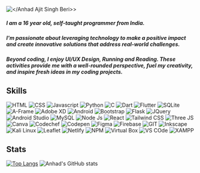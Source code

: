 ![</Anhad Ajit Singh Beri>>](https://github.com/Anhad-Ajit-Singh-Beri/Anhad-Ajit-Singh-Beri/assets/129276705/e2ec48ed-fd46-4be1-8c1f-431457daea5e)

##### I am a 16 year old, self-taught programmer from India.
##### I'm passionate about leveraging technology to make a positive impact and create innovative solutions that address real-world challenges.

##### Beyond coding, I enjoy UI/UX Design, Running and Reading. These activities provide me with a well-rounded perspective, fuel my creativity, and inspire fresh ideas in my coding projects.

## Skills

![HTML](https://img.shields.io/badge/HTML5-E34F26.svg?style=for-the-badge&logo=HTML5&logoColor=white)
![CSS](https://img.shields.io/badge/CSS3-1572B6.svg?style=for-the-badge&logo=CSS3&logoColor=white)
![Javascript](https://img.shields.io/badge/JavaScript-F7DF1E.svg?style=for-the-badge&logo=JavaScript&logoColor=black)
![Python](https://img.shields.io/badge/Python-3776AB.svg?style=for-the-badge&logo=Python&logoColor=white)
![C](https://img.shields.io/badge/C-A8B9CC.svg?style=for-the-badge&logo=C&logoColor=black)
![Dart](https://img.shields.io/badge/Dart-0175C2.svg?style=for-the-badge&logo=Dart&logoColor=white)
![Flutter](https://img.shields.io/badge/Flutter-02569B.svg?style=for-the-badge&logo=Flutter&logoColor=white)
![SQLite](https://img.shields.io/badge/SQLite-003B57.svg?style=for-the-badge&logo=SQLite&logoColor=white)
![A-Frame](https://img.shields.io/badge/AFrame-EF2D5E.svg?style=for-the-badge&logo=A-Frame&logoColor=white)
![Adobe XD](https://img.shields.io/badge/Adobe%20XD-FF61F6.svg?style=for-the-badge&logo=Adobe-XD&logoColor=white)
![Android](https://img.shields.io/badge/Android-3DDC84.svg?style=for-the-badge&logo=Android&logoColor=white)
![Bootstrap](https://img.shields.io/badge/Bootstrap-7952B3.svg?style=for-the-badge&logo=Bootstrap&logoColor=white)
![Flask](https://img.shields.io/badge/Flask-000000.svg?style=for-the-badge&logo=Flask&logoColor=white)
![JQuery](https://img.shields.io/badge/jQuery-0769AD.svg?style=for-the-badge&logo=jQuery&logoColor=white)
![Android Studio](https://img.shields.io/badge/Android%20Studio-3DDC84.svg?style=for-the-badge&logo=Android-Studio&logoColor=white)
![MySQL](https://img.shields.io/badge/MySQL-4479A1.svg?style=for-the-badge&logo=MySQL&logoColor=white)
![Node Js](https://img.shields.io/badge/Node.js-339933.svg?style=for-the-badge&logo=nodedotjs&logoColor=white)
![React](https://img.shields.io/badge/React-61DAFB.svg?style=for-the-badge&logo=React&logoColor=black)
![Tailwind CSS](https://img.shields.io/badge/Tailwind%20CSS-06B6D4.svg?style=for-the-badge&logo=Tailwind-CSS&logoColor=white)
![Three JS](https://img.shields.io/badge/Three.js-000000.svg?style=for-the-badge&logo=threedotjs&logoColor=white)
![Canva](https://img.shields.io/badge/Canva-00C4CC.svg?style=for-the-badge&logo=Canva&logoColor=white)
![Codechef](https://img.shields.io/badge/CodeChef-5B4638.svg?style=for-the-badge&logo=CodeChef&logoColor=white)
![Codepen](https://img.shields.io/badge/CodePen-000000.svg?style=for-the-badge&logo=CodePen&logoColor=white)
![Figma](https://img.shields.io/badge/Figma-F24E1E.svg?style=for-the-badge&logo=Figma&logoColor=white)
![Firebase](https://img.shields.io/badge/Firebase-FFCA28.svg?style=for-the-badge&logo=Firebase&logoColor=black)
![GIT](https://img.shields.io/badge/Git-F05032.svg?style=for-the-badge&logo=Git&logoColor=white)
![Inkscape](https://img.shields.io/badge/Inkscape-000000.svg?style=for-the-badge&logo=Inkscape&logoColor=white)
![Kali Linux](https://img.shields.io/badge/Kali%20Linux-557C94.svg?style=for-the-badge&logo=Kali-Linux&logoColor=white)
![Leaflet](https://img.shields.io/badge/Leaflet-199900.svg?style=for-the-badge&logo=Leaflet&logoColor=white)
![Netlify](https://img.shields.io/badge/Netlify-00C7B7.svg?style=for-the-badge&logo=Netlify&logoColor=white)
![NPM](https://img.shields.io/badge/npm-CB3837.svg?style=for-the-badge&logo=npm&logoColor=white)
![Virtual Box](https://img.shields.io/badge/VirtualBox-183A61.svg?style=for-the-badge&logo=VirtualBox&logoColor=white)
![VS COde](https://img.shields.io/badge/Visual%20Studio%20Code-007ACC.svg?style=for-the-badge&logo=Visual-Studio-Code&logoColor=white)
![XAMPP](https://img.shields.io/badge/XAMPP-FB7A24.svg?style=for-the-badge&logo=XAMPP&logoColor=white)

## Stats
[![Top Langs](https://github-readme-stats.vercel.app/api/top-langs/?username=Anhad-Ajit-Singh-Beri&layout=donut&theme=radical)](https://github.com/Anhad-Ajit-Singh-Beri/github-readme-stats)
![Anhad's GitHub stats](https://github-readme-stats.vercel.app/api?username=Anhad-Ajit-Singh-Beri&show_icons=true&theme=radical)


<!--
- 🔭 I’m currently working on ...
- 🌱 I’m currently learning ...
- 👯 I’m looking to collaborate on ...
- 🤔 I’m looking for help with ...
- 💬 Ask me about ...
- 📫 How to reach me: ...
- 😄 Pronouns: ...
- ⚡ Fun fact: ...
-->


